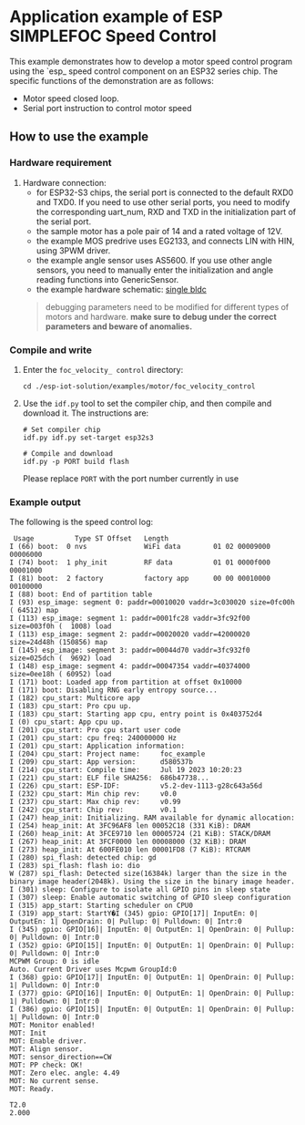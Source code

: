 # Application example of ESP SIMPLEFOC Speed Control

This example demonstrates how to develop a motor speed control program using the `esp_ speed control component on an ESP32 series chip. 
The specific functions of the demonstration are as follows: 

- Motor speed closed loop. 
- Serial port instruction to control motor speed

## How to use the example

### Hardware requirement

1. Hardware connection:
    * for ESP32-S3 chips, the serial port is connected to the default RXD0 and TXD0. If you need to use other serial ports, you need to modify the corresponding uart_num, RXD and TXD in the initialization part of the serial port. 
    * the sample motor has a pole pair of 14 and a rated voltage of 12V.
    * the example MOS predrive uses EG2133, and connects LIN with HIN, using 3PWM driver.
    * the example angle sensor uses AS5600. If you use other angle sensors, you need to manually enter the initialization and angle reading functions into GenericSensor.
    * the example hardware schematic: [single bldc](https://dl.espressif.com/AE/esp-iot-solution/docs/foc_hardware_single_bldc.pdf)
    > debugging parameters need to be modified for different types of motors and hardware. **make sure to debug under the correct parameters and beware of anomalies.**

### Compile and write

1. Enter the `foc_velocity_ control` directory:

    ```linux
    cd ./esp-iot-solution/examples/motor/foc_velocity_control
    ```

2. Use the `idf.py` tool to set the compiler chip, and then compile and download it. The instructions are:

    ```linux
    # Set compiler chip
    idf.py idf.py set-target esp32s3

    # Compile and download
    idf.py -p PORT build flash
    ```

    Please replace `PORT` with the port number currently in use

### Example output

The following is the speed control log:

```log
 Usage          Type ST Offset   Length
I (66) boot:  0 nvs              WiFi data        01 02 00009000 00006000
I (74) boot:  1 phy_init         RF data          01 01 0000f000 00001000
I (81) boot:  2 factory          factory app      00 00 00010000 00100000
I (88) boot: End of partition table
I (93) esp_image: segment 0: paddr=00010020 vaddr=3c030020 size=0fc00h ( 64512) map
I (113) esp_image: segment 1: paddr=0001fc28 vaddr=3fc92f00 size=003f0h (  1008) load
I (113) esp_image: segment 2: paddr=00020020 vaddr=42000020 size=24d48h (150856) map
I (145) esp_image: segment 3: paddr=00044d70 vaddr=3fc932f0 size=025dch (  9692) load
I (148) esp_image: segment 4: paddr=00047354 vaddr=40374000 size=0ee18h ( 60952) load
I (171) boot: Loaded app from partition at offset 0x10000
I (171) boot: Disabling RNG early entropy source...
I (182) cpu_start: Multicore app
I (183) cpu_start: Pro cpu up.
I (183) cpu_start: Starting app cpu, entry point is 0x403752d4
I (0) cpu_start: App cpu up.
I (201) cpu_start: Pro cpu start user code
I (201) cpu_start: cpu freq: 240000000 Hz
I (201) cpu_start: Application information:
I (204) cpu_start: Project name:     foc_example
I (209) cpu_start: App version:      d580537b
I (214) cpu_start: Compile time:     Jul 19 2023 10:20:23
I (221) cpu_start: ELF file SHA256:  686b47738...
I (226) cpu_start: ESP-IDF:          v5.2-dev-1113-g28c643a56d
I (232) cpu_start: Min chip rev:     v0.0
I (237) cpu_start: Max chip rev:     v0.99 
I (242) cpu_start: Chip rev:         v0.1
I (247) heap_init: Initializing. RAM available for dynamic allocation:
I (254) heap_init: At 3FC96AF8 len 00052C18 (331 KiB): DRAM
I (260) heap_init: At 3FCE9710 len 00005724 (21 KiB): STACK/DRAM
I (267) heap_init: At 3FCF0000 len 00008000 (32 KiB): DRAM
I (273) heap_init: At 600FE010 len 00001FD8 (7 KiB): RTCRAM
I (280) spi_flash: detected chip: gd
I (283) spi_flash: flash io: dio
W (287) spi_flash: Detected size(16384k) larger than the size in the binary image header(2048k). Using the size in the binary image header.
I (301) sleep: Configure to isolate all GPIO pins in sleep state
I (307) sleep: Enable automatic switching of GPIO sleep configuration
I (315) app_start: Starting scheduler on CPU0
I (319) app_start: StartY�I (345) gpio: GPIO[17]| InputEn: 0| OutputEn: 1| OpenDrain: 0| Pullup: 0| Pulldown: 0| Intr:0 
I (345) gpio: GPIO[16]| InputEn: 0| OutputEn: 1| OpenDrain: 0| Pullup: 0| Pulldown: 0| Intr:0 
I (352) gpio: GPIO[15]| InputEn: 0| OutputEn: 1| OpenDrain: 0| Pullup: 0| Pulldown: 0| Intr:0 
MCPWM Group: 0 is idle
Auto. Current Driver uses Mcpwm GroupId:0
I (368) gpio: GPIO[17]| InputEn: 0| OutputEn: 1| OpenDrain: 0| Pullup: 1| Pulldown: 0| Intr:0 
I (377) gpio: GPIO[16]| InputEn: 0| OutputEn: 1| OpenDrain: 0| Pullup: 1| Pulldown: 0| Intr:0 
I (386) gpio: GPIO[15]| InputEn: 0| OutputEn: 1| OpenDrain: 0| Pullup: 1| Pulldown: 0| Intr:0 
MOT: Monitor enabled!
MOT: Init
MOT: Enable driver.
MOT: Align sensor.
MOT: sensor_direction==CW
MOT: PP check: OK!
MOT: Zero elec. angle: 4.49
MOT: No current sense.
MOT: Ready.

T2.0
2.000
```